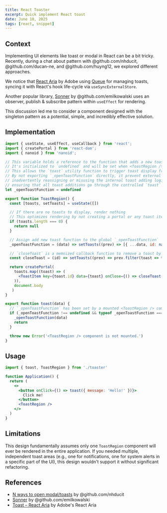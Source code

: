 ```yaml
---
title: React Toaster
excerpt: Quick implement React toast
date: June 10, 2025
tags: [react, snippet]
---
```


## Context

Implementing UI elements like toast or modal in React can be a bit tricky. Recently, during a chat about pattern with @github.com/nhducit, @github.com/ducan-ne, and @github.com/huyng12, we explored different approaches.

We notice that [React Aria](https://react-spectrum.adobe.com/react-aria/index.html) by Adobe using [Queue](https://react-spectrum.adobe.com/react-aria/Toast.html#toastqueue-api) for managing toasts, syncing it with React's hook life-cycle via `useSyncExternalStore`.

Another popular library, [Sonner](https://sonner.emilkowal.ski/) by @github.com/emilkowalski uses an observer, publish & subscribe pattern within `useEffect` for rendering.

This discussion led me to consider a component designed with the singleton pattern as a potential, simple, and incredibly effective solution.

## Implementation

```jsx file="toaster.jsx"
import { useState, useEffect, useCallback } from 'react';
import { createPortal } from 'react-dom';
import { nanoid } from 'nanoid';

// This variable holds a reference to the function that adds a new toast
// It's initialized to `undefined` and will be set when <ToastRegion /> mounts
// This allows the `toast` utility function to trigger toast display from anywhere in the app
// By not exporting `_openToastFunction` directly, it prevent external modules from
// inadvertently reassigning or misusing the internal toast adding logic,
// ensuring that all toast additions go through the controlled `toast` public API
let _openToastFunction = undefined

export function ToastRegion() {
  const [toasts, setToasts] = useState([])

  // If there are no toasts to display, render nothing
  // This optimizes rendering by not creating a portal or any toast items when not needed
  if (toasts.length === 0) {
    return null
  }

  // Assign add new toast function to the global `_openToastFunction`
  _openToastFunction = (data) => setToasts((prev) => [{ ...data, id: nanoid() }, ...prev])

  // `closeToast` is a memoized callback function to remove a toast by its id
  const closeToast = (id) => setToasts((prev) => prev.filter(toast => toast.id !== id))

  return createPortal(
    toasts.map((toast) => (
      <ToastItem key={toast.id} data={toast} onClose={() => closeToast(toast.id)} />
    )),
    document.body
   )
}

export function toast(data) {
  // `_openToastFunction` has been set by a mounted <ToastRegion /> component
  if (_openToastFunction !== undefined && typeof _openToastFunction === 'function') {
    _openToastFunction(data)
    return
  }

  throw new Error('<ToastRegion /> component is not mounted.')
}
```

## Usage

```jsx
import { toast, ToastRegion } from './toaster'

function Application() {
  return (
    <>
      <button onClick={() => toast({ message: 'Hello!' })}>
        Click me!
      </button>
      <ToastRegion />
    </>
  )
}
```

## Limitations

This design fundamentally assumes only one `ToastRegion` component will ever be rendered in the entire application. If you needed multiple, independent toast areas (e.g., one for notifications, one for system alerts in a specific part of the UI), this design wouldn't support it without significant refactoring.

## References

- [N ways to open modal/toasts](https://www.notion.so/nhducit/N-ways-to-open-modal-toasts-20badcd74d998068b37ae317645a14c5) by @github.com/nhducit
- [Sonner](https://sonner.emilkowal.ski/) by @github.com/emilkowalski
- [Toast – React Aria](https://react-spectrum.adobe.com/react-aria/Toast.html) by Adobe's React Aria
